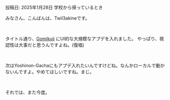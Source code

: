 投稿日: 2025年1月28日 学校から帰っているとき

みなさん、こんばんは、Twil3akineです。

<br>

タイトル通り、[Gomikuji](https://gomikuji.pages.dev) にUI的な大規模なアプデを入れました。
やっぱり、視認性は大事だと思うんですよね。(復唱)

<br>

次はYoshinon-Gachaにもアプデ入れたいんですけどね。なんかローカルで動かないんですよ。やめてほしいですね。まじ。

<br>

それでは、また今度。